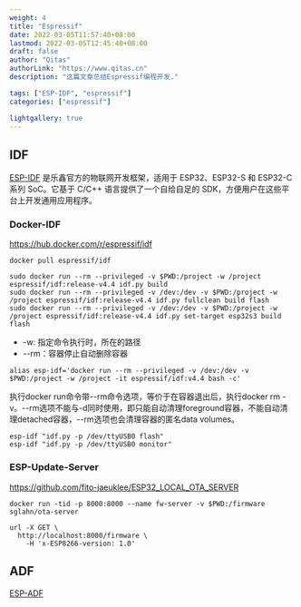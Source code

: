 ```yaml
---
weight: 4
title: "Espressif"
date: 2022-03-05T11:57:40+08:00
lastmod: 2022-03-05T12:45:40+08:00
draft: false
author: "Qitas"
authorLink: "https://www.qitas.cn"
description: "这篇文章总结Espressif编程开发."

tags: ["ESP-IDF", "espressif"]
categories: ["espressif"]

lightgallery: true
---
```



## IDF

[ESP-IDF](https://www.espressif.com/zh-hans/products/sdks/esp-idf) 是乐鑫官方的物联网开发框架，适用于 ESP32、ESP32-S 和 ESP32-C 系列 SoC。它基于 C/C++ 语言提供了一个自给自足的 SDK，方便用户在这些平台上开发通用应用程序。


### Docker-IDF

https://hub.docker.com/r/espressif/idf

```
docker pull espressif/idf
```

```build
sudo docker run --rm --privileged -v $PWD:/project -w /project espressif/idf:release-v4.4 idf.py build
sudo docker run --rm --privileged -v /dev:/dev -v $PWD:/project -w /project espressif/idf:release-v4.4 idf.py fullclean build flash
sudo docker run --rm --privileged -v /dev:/dev -v $PWD:/project -w /project espressif/idf:release-v4.4 idf.py set-target esp32s3 build flash
```
* -w: 指定命令执行时，所在的路径
* --rm：容器停止自动删除容器


```alias
alias esp-idf='docker run --rm --privileged -v /dev:/dev -v $PWD:/project -w /project -it espressif/idf:v4.4 bash -c'
```

执行docker run命令带--rm命令选项，等价于在容器退出后，执行docker rm -v。--rm选项不能与-d同时使用，即只能自动清理foreground容器，不能自动清理detached容器，--rm选项也会清理容器的匿名data volumes。

```
esp-idf "idf.py -p /dev/ttyUSB0 flash"
esp-idf "idf.py -p /dev/ttyUSB0 monitor"
```

### ESP-Update-Server

https://github.com/fito-jaeuklee/ESP32_LOCAL_OTA_SERVER

```
docker run -tid -p 8000:8000 --name fw-server -v $PWD:/firmware sglahn/ota-server
```

```
url -X GET \
  http://localhost:8000/firmware \
    -H 'x-ESP8266-version: 1.0'
```


## ADF

[ESP-ADF](https://github.com/espressif/esp-adf)
